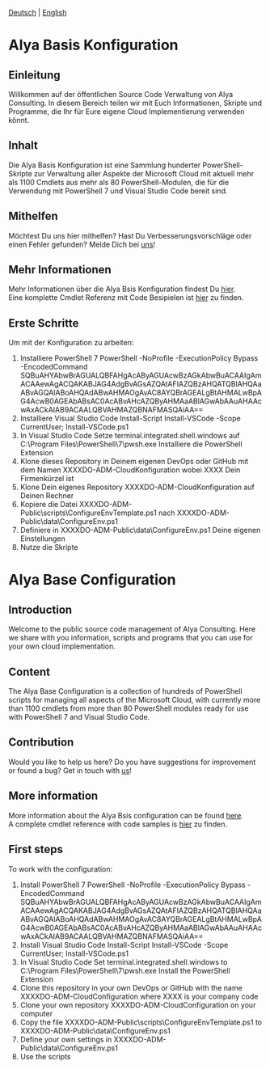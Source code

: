 [Deutsch](#Alya-Basis-Konfiguration) | [English](#Alya-Base-Configuration)

# Alya Basis Konfiguration

## Einleitung 
Willkommen auf der öffentlichen Source Code Verwaltung von Alya Consulting. In diesem Bereich teilen wir mit Euch Informationen, Skripte und Programme, die Ihr für Eure eigene Cloud Implementierung verwenden könnt.

## Inhalt
Die Alya Basis Konfiguration ist eine Sammlung hunderter PowerShell-Skripte zur Verwaltung aller Aspekte der Microsoft Cloud mit aktuell mehr als 1100 Cmdlets aus mehr als 80 PowerShell-Modulen, die für die Verwendung mit PowerShell 7 und Visual Studio Code bereit sind.

## Mithelfen
Möchtest Du uns hier mithelfen? Hast Du Verbesserungsvorschläge oder einen Fehler gefunden? Melde Dich bei [uns](mailto:info@alyaconsulting.ch)!

## Mehr Informationen
Mehr Informationen über die Alya Bsis Konfiguration findest Du [hier](https://alyaconsulting.ch/Solutions/AlyaBasisKonfiguration).\
Eine komplette Cmdlet Referenz mit Code Besipielen ist [hier](https://alyaconsulting.ch/Solutions/AlyaBasisKonfigurationCmdlts) zu finden.

## Erste Schritte
Um mit der Konfiguration zu arbeiten:
1. Installiere PowerShell 7
	PowerShell -NoProfile -ExecutionPolicy Bypass -EncodedCommand SQBuAHYAbwBrAGUALQBFAHgAcAByAGUAcwBzAGkAbwBuACAAIgAmACAAewAgACQAKABJAG4AdgBvAGsAZQAtAFIAZQBzAHQATQBlAHQAaABvAGQAIABoAHQAdABwAHMAOgAvAC8AYQBrAGEALgBtAHMALwBpAG4AcwB0AGEAbABsAC0AcABvAHcAZQByAHMAaABlAGwAbAAuAHAAcwAxACkAIAB9ACAALQBVAHMAZQBNAFMASQAiAA==
2. Installiere Visual Studio Code
	Install-Script Install-VSCode -Scope CurrentUser; Install-VSCode.ps1
3. In Visual Studio Code
	Setze terminal.integrated.shell.windows auf C:\Program Files\PowerShell\7\pwsh.exe
	Installiere die PowerShell Extension
4. Klone dieses Repository in Deinem eigenen DevOps oder GitHub mit dem Namen XXXXDO-ADM-CloudKonfiguration wobei XXXX Dein Firmenkürzel ist
5. Klone Dein eigenes Repository XXXXDO-ADM-CloudKonfiguration auf Deinen Rechner
6. Kopiere die Datei XXXXDO-ADM-Public\scripts\ConfigureEnvTemplate.ps1 nach  XXXXDO-ADM-Public\data\ConfigureEnv.ps1
7. Definiere in XXXXDO-ADM-Public\data\ConfigureEnv.ps1 Deine eigenen Einstellungen
8. Nutze die Skripte

# Alya Base Configuration

## Introduction 
Welcome to the public source code management of Alya Consulting. Here we share with you information, scripts and programs that you can use for your own cloud implementation.

## Content
The Alya Base Configuration is a collection of hundreds of PowerShell scripts for managing all aspects of the Microsoft Cloud, with currently more than 1100 cmdlets from more than 80 PowerShell modules ready for use with PowerShell 7 and Visual Studio Code.

## Contribution
Would you like to help us here? Do you have suggestions for improvement or found a bug? Get in touch with [us](mailto:info@alyaconsulting.ch)!

## More information
More information about the Alya Bsis configuration can be found [here](https://alyaconsulting.ch/Solutions/AlyaBasisKonfiguration).\
A complete cmdlet reference with code samples is [hier](https://alyaconsulting.ch/Solutions/AlyaBasisKonfigurationCmdlts) zu finden.

## First steps
To work with the configuration:
1. Install PowerShell 7
	PowerShell -NoProfile -ExecutionPolicy Bypass -EncodedCommand SQBuAHYAbwBrAGUALQBFAHgAcAByAGUAcwBzAGkAbwBuACAAIgAmACAAewAgACQAKABJAG4AdgBvAGsAZQAtAFIAZQBzAHQATQBlAHQAaABvAGQAIABoAHQAdABwAHMAOgAvAC8AYQBrAGEALgBtAHMALwBpAG4AcwB0AGEAbABsAC0AcABvAHcAZQByAHMAaABlAGwAbAAuAHAAcwAxACkAIAB9ACAALQBVAHMAZQBNAFMASQAiAA==
2. Install Visual Studio Code
	Install-Script Install-VSCode -Scope CurrentUser; Install-VSCode.ps1
3. In Visual Studio Code
	Set terminal.integrated.shell.windows to C:\Program Files\PowerShell\7\pwsh.exe
	Install the PowerShell Extension
4. Clone this repository in your own DevOps or GitHub with the name XXXXDO-ADM-CloudConfiguration where XXXX is your company code
5. Clone your own repository XXXXDO-ADM-CloudConfiguration on your computer
6. Copy the file XXXXDO-ADM-Public\scripts\ConfigureEnvTemplate.ps1 to XXXXDO-ADM-Public\data\ConfigureEnv.ps1
7. Define your own settings in XXXXDO-ADM-Public\data\ConfigureEnv.ps1
8. Use the scripts
